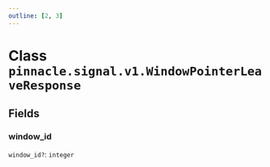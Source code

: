 ```yaml
---
outline: [2, 3]
---
```


# Class `pinnacle.signal.v1.WindowPointerLeaveResponse`




## Fields

### window_id <Badge type="danger" text="nullable" />

`window_id?`: <code>integer</code>




